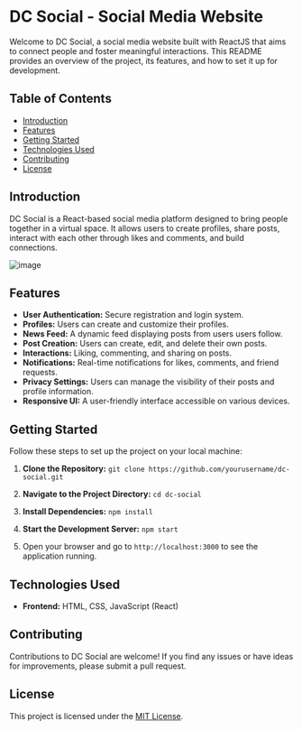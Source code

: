 # DC Social - Social Media Website

Welcome to DC Social, a social media website built with ReactJS that aims to connect people and foster meaningful interactions. This README provides an overview of the project, its features, and how to set it up for development.

## Table of Contents

- [Introduction](#introduction)
- [Features](#features)
- [Getting Started](#getting-started)
- [Technologies Used](#technologies-used)
- [Contributing](#contributing)
- [License](#license)

## Introduction

DC Social is a React-based social media platform designed to bring people together in a virtual space. It allows users to create profiles, share posts, interact with each other through likes and comments, and build connections.

![image](https://github.com/divyan7982/DC-SOCIAL/assets/131895243/09adbb2f-61ad-411e-b792-46ecd637a890)


## Features

- **User Authentication:** Secure registration and login system.
- **Profiles:** Users can create and customize their profiles.
- **News Feed:** A dynamic feed displaying posts from users users follow.
- **Post Creation:** Users can create, edit, and delete their own posts.
- **Interactions:** Liking, commenting, and sharing on posts.
- **Notifications:** Real-time notifications for likes, comments, and friend requests.
- **Privacy Settings:** Users can manage the visibility of their posts and profile information.
- **Responsive UI:** A user-friendly interface accessible on various devices.

## Getting Started

Follow these steps to set up the project on your local machine:

1. **Clone the Repository:** `git clone https://github.com/yourusername/dc-social.git`

2. **Navigate to the Project Directory:** `cd dc-social`

3. **Install Dependencies:** `npm install`

4. **Start the Development Server:** `npm start`

5. Open your browser and go to `http://localhost:3000` to see the application running.

## Technologies Used

- **Frontend:** HTML, CSS, JavaScript (React)

## Contributing

Contributions to DC Social are welcome! If you find any issues or have ideas for improvements, please submit a pull request.

## License

This project is licensed under the [MIT License](LICENSE).

